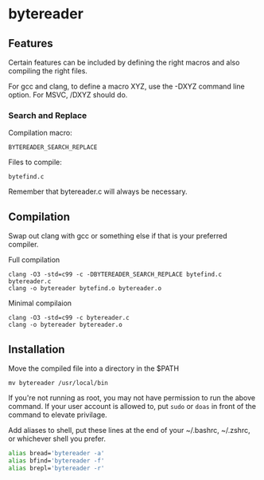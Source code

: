 # bytereader
## Features
Certain features can be included by defining the right macros and also compiling the right files.

For gcc and clang, to define a macro XYZ, use the -DXYZ command line option. For MSVC, /DXYZ should do.
### Search and Replace
Compilation macro:
```
BYTEREADER_SEARCH_REPLACE
```
Files to compile:
```
bytefind.c
```
Remember that bytereader.c will always be necessary.
## Compilation
Swap out clang with gcc or something else if that is your preferred compiler.

Full compilation
```
clang -O3 -std=c99 -c -DBYTEREADER_SEARCH_REPLACE bytefind.c bytereader.c
clang -o bytereader bytefind.o bytereader.o
```
Minimal compilaion
```
clang -O3 -std=c99 -c bytereader.c
clang -o bytereader bytereader.o
```
## Installation
Move the compiled file into a directory in the $PATH
```
mv bytereader /usr/local/bin
```
If you're not running as root, you may not have permission to run the above command.
If your user account is allowed to, put `sudo` or `doas` in front of the command to elevate privilage.

Add aliases to shell, put these lines at the end of your ~/.bashrc, ~/.zshrc, or whichever shell you prefer.
```sh
alias bread='bytereader -a'
alias bfind='bytereader -f'
alias brepl='bytereader -r'
```

